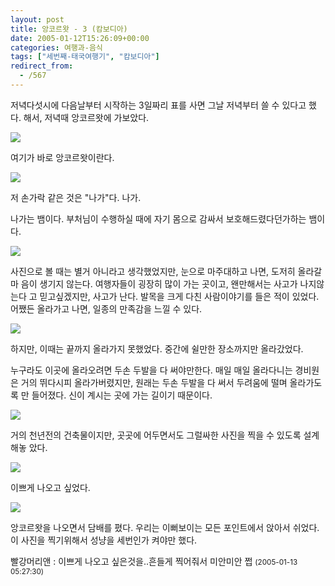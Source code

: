 ```yaml
---
layout: post
title: 앙코르왓 - 3 (캄보디아)
date: 2005-01-12T15:26:09+00:00
categories: 여행과-음식
tags: ["세번째-태국여행기", "캄보디아"]
redirect_from:
  - /567
---
```


저녁다섯시에 다음날부터 시작하는 3일짜리 표를 사면 그날 저녁부터 쓸 수 있다고 했다. 해서, 저녁때 앙코르왓에 가보았다.

![ ](/assets/media/uploads_2005_01_IMG_1054.jpg)

여기가 바로 앙코르왓이란다.

![ ](/assets/media/uploads_2005_01_IMG_1058.jpg)

저 손가락 같은 것은 "나가"다. 나가.

나가는 뱀이다. 부처님이 수행하실 때에 자기 몸으로 감싸서 보호해드렸다던가하는 뱀이다.

![ ](/assets/media/uploads_2005_01_IMG_1066.jpg)

사진으로 볼 때는 별거 아니라고 생각했었지만, 눈으로 마주대하고 나면, 도저히 올라갈 마 음이 생기지 않는다. 여행자들이 굉장히 많이 가는 곳이고, 왠만해서는 사고가 나지않는다 고 믿고싶겠지만, 사고가 난다. 발목을 크게 다친 사람이야기를 들은 적이 있었다. 어쨌든 올라가고 나면, 일종의 만족감을 느낄 수 있다.

![ ](/assets/media/uploads_2005_01_IMG_1072.jpg)

하지만, 이때는 끝까지 올라가지 못했었다. 중간에 쉴만한 장소까지만 올라갔었다.

누구라도 이곳에 올라오려면 두손 두발을 다 써야만한다. 매일 매일 올라다니는 경비원은 거의 뛰다시피 올라가버렸지만, 원래는 두손 두발을 다 써서 두려움에 떨며 올라가도록 만 들어졌다. 신이 계시는 곳에 가는 길이기 때문이다.

![ ](/assets/media/uploads_2005_01_IMG_1077.jpg)

거의 천년전의 건축물이지만, 곳곳에 어두면서도 그럴싸한 사진을 찍을 수 있도록 설계해놓 았다.

![ ](/assets/media/uploads_2005_01_IMG_1080.jpg)

이쁘게 나오고 싶었다.

![ ](/assets/media/uploads_2005_01_IMG_1093.jpg)

앙코르왓을 나오면서 담배를 폈다. 우리는 이뻐보이는 모든 포인트에서 앉아서 쉬었다. 이 사진을 찍기위해서 성냥을 세번인가 켜야만 했다.
<div id=comments>
<div class=comment>
<!--- cmt:971 --->
<!--- mail: --->
<!--- parent:0 --->
빨강머리앤 : 
이쁘게 나오고 싶은것을..흔들게 찍어줘서 미안미안 
쩝
 <small>(2005-01-13 05:27:30)</small>
</div>
</div>
